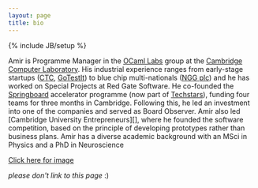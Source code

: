 ```yaml
---
layout: page
title: bio
---
```

{% include JB/setup %}

Amir is Programme Manager in the [OCaml Labs][] group at the 
[Cambridge Computer Laboratory][CL]. His industrial experience ranges from 
early-stage startups ([CTC][], [GoTestIt][]) to blue chip multi-nationals 
([NGG plc][]) and he has worked on Special Projects at Red Gate Software. He 
co-founded the [Springboard][] accelerator programme (now part of 
[Techstars][]), funding four teams for three months in Cambridge. Following 
this, he led an investment into one of the companies and served as Board 
Observer. Amir also led [Cambridge University Entrepreneurs][], where he 
founded the software competition, based on the principle of developing 
prototypes rather than business plans. Amir has a diverse academic 
background with an MSci in Physics and a PhD in Neuroscience

[Click here for image](/images/amc-large.jpg)

*please don't link to this page* :)

[OCaml Labs]: http://www.cl.cam.ac.uk/projects/ocamllabs/
[CL]: http://www.cl.cam.ac.uk
[CTC]: http://www.temperatureconcepts.com
[GoTestIt]: http://thenextweb.com/uk/2009/12/02/red-gate-software-acquire-gotestit-testing-environment-start-ups
[NGG plc]: http://www.nationalgrid.com
[Springboard]: http://springboard.com
[Techstars]: http://www.techstars.com/program/locations/london/
[CUE]: http://www.cue.org.uk

